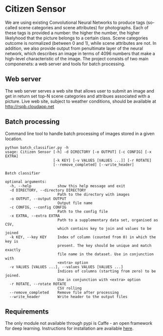 # Citizen Sensor

We are using existing Convolutional Neural Networks to produce tags (so-called scene categories and scene attributes) for photographs. Each of these tags is provided a number: the higher the number, the higher likelyhood that the picture belongs to a certain class. Scene categories outcome is normalized (between 0 and 1), while scene attributes are not. In addition, we also provide output from penultimate layer of the neural network, which describes an image in terms of 4096 numbers that make a high-level characteristic of the image. The project consists of two main componenets: a web server and tools for batch processing.

## Web server

The web server serves a web site that allows user to submit an image and get in return set top-N scene categories and attribues associated with a picture. Live web site, subject to weather conditions, should be available at http://rspb.cloudapp.net 

## Batch processing

Command line tool to handle batch processing of images stored in a given location.

```
python batch_classifier.py -h
usage: Citizen Sensor [-h] -d DIRECTORY [-o OUTPUT] [-c CONFIG] [-x EXTRA]
                      [-k KEY] [-v VALUES [VALUES ...]] [-r ROTATE]
                      [--remove_completed] [--write_header]

Batch classifier

optional arguments:
  -h, --help            show this help message and exit
  -d DIRECTORY, --directory DIRECTORY
                        Path to the directory with images
  -o OUTPUT, --output OUTPUT
                        Output file name
  -c CONFIG, --config CONFIG
                        Path to the config file
  -x EXTRA, --extra EXTRA
                        Path to a supplementary data set, organised as CSV,
                        which contains key to join and values to be joined
  -k KEY, --key KEY     Index of column (counted from 0) in which the key is
                        present. The key should be unique and match exactly
                        file name in the dataset. Use in conjunction with
                        <extra> option
  -v VALUES [VALUES ...], --values VALUES [VALUES ...]
                        Indices of columns (starting from zero) to be joined.
                        Use in conjunction with <extra> option
  -r ROTATE, --rotate ROTATE
                        CSV rolling
  --remove_completed    Remove file after processing
  --write_header        Write header to the output files
```

## Requirements

The only module not available through pypi is Caffe - an open framework for deep learning. Instructions for installation are available [here](http://caffe.berkeleyvision.org/installation.html).
